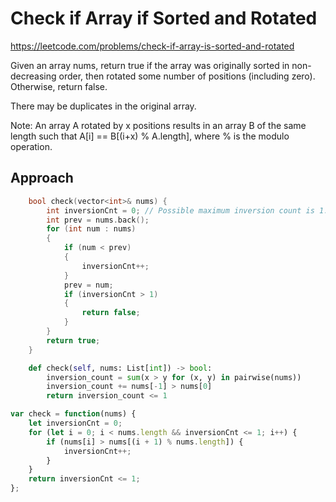 # Check if Array if Sorted and Rotated

https://leetcode.com/problems/check-if-array-is-sorted-and-rotated

Given an array nums, return true if the array was originally sorted in non-decreasing order, then rotated some number of positions (including zero). Otherwise, return false.

There may be duplicates in the original array.

Note: An array A rotated by x positions results in an array B of the same length such that A[i] == B[(i+x) % A.length], where % is the modulo operation.

## Approach 

``` C++
    bool check(vector<int>& nums) {
        int inversionCnt = 0; // Possible maximum inversion count is 1.
        int prev = nums.back();
        for (int num : nums)
        {
            if (num < prev)
            {
                inversionCnt++;
            }
            prev = num;
            if (inversionCnt > 1)
            {
                return false;
            }
        }
        return true;
    }
```

``` Python
    def check(self, nums: List[int]) -> bool:
        inversion_count = sum(x > y for (x, y) in pairwise(nums))
        inversion_count += nums[-1] > nums[0]
        return inversion_count <= 1
```

``` JavaScript
var check = function(nums) {
    let inversionCnt = 0;
    for (let i = 0; i < nums.length && inversionCnt <= 1; i++) {
        if (nums[i] > nums[(i + 1) % nums.length]) {
            inversionCnt++;
        }
    }
    return inversionCnt <= 1;
};
```